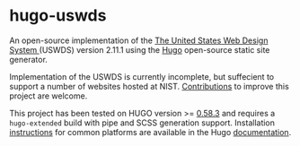 # hugo-uswds

An open-source implementation of the [The United States Web Design System ](https://designsystem.digital.gov/) (USWDS) version 2.11.1 using the [Hugo](https://gohugo.io/) open-source static site generator.

Implementation of the USWDS is currently incomplete, but suffecient to support a number of websites hosted at NIST. [Contributions](CONTRIBUTING.md) to improve this project are welcome.

This project has been tested on HUGO version >= [0.58.3](https://github.com/gohugoio/hugo/releases/latest) and requires a `hugo-extended` build with pipe and SCSS generation support. Installation [instructions](https://gohugo.io/getting-started/installing) for common platforms are available in the Hugo [documentation](https://gohugo.io/documentation/).
